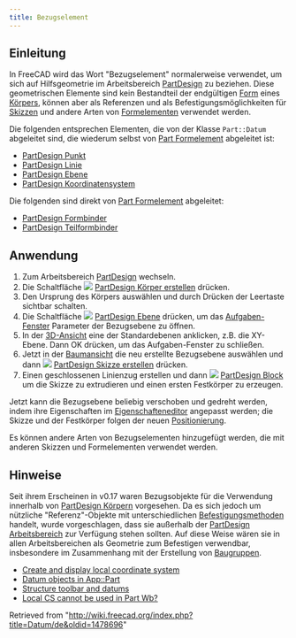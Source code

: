 ```yaml
---
title: Bezugselement
---
```

## Einleitung

In FreeCAD wird das Wort "Bezugselement" normalerweise verwendet, um sich auf Hilfsgeometrie im Arbeitsbereich [PartDesign](/PartDesign_Workbench/de "PartDesign Workbench/de") zu beziehen. Diese geometrischen Elemente sind kein Bestandteil der endgültigen [Form](/Shape/de "Shape/de") eines [Körpers](/Body/de "Body/de"), können aber als Referenzen und als Befestigungsmöglichkeiten für [Skizzen](/Sketch/de "Sketch/de") und andere Arten von [Formelementen](/Feature/de "Feature/de") verwendet werden.

Die folgenden entsprechen Elementen, die von der Klasse `Part::Datum` abgeleitet sind, die wiederum selbst von [Part Formelement](/Part_Feature/de "Part Feature/de") abgeleitet ist:

* [PartDesign Punkt](/PartDesign_Point/de "PartDesign Point/de")
* [PartDesign Linie](/PartDesign_Line/de "PartDesign Line/de")
* [PartDesign Ebene](/PartDesign_Plane/de "PartDesign Plane/de")
* [PartDesign Koordinatensystem](/PartDesign_CoordinateSystem/de "PartDesign CoordinateSystem/de")

Die folgenden sind direkt von [Part Formelement](/Part_Feature/de "Part Feature/de") abgeleitet:

* [PartDesign Formbinder](/PartDesign_ShapeBinder/de "PartDesign ShapeBinder/de")
* [PartDesign Teilformbinder](/PartDesign_SubShapeBinder/de "PartDesign SubShapeBinder/de")

## Anwendung

1. Zum Arbeitsbereich [PartDesign](/PartDesign_Workbench/de "PartDesign Workbench/de") wechseln.
2. Die Schaltfläche ![](/images/PartDesign_Body.svg) [PartDesign Körper erstellen](/PartDesign_Body/de "PartDesign Body/de") drücken.
3. Den Ursprung des Körpers auswählen und durch Drücken der Leertaste sichtbar schalten.
4. Die Schaltfläche ![](/images/PartDesign_Plane.svg) [PartDesign Ebene](/PartDesign_Plane/de "PartDesign Plane/de") drücken, um das [Aufgaben-Fenster](/Task_panel/de "Task panel/de") Parameter der Bezugsebene zu öffnen.
5. In der [3D-Ansicht](/3D_view/de "3D view/de") eine der Standardebenen anklicken, z.B. die XY-Ebene. Dann OK drücken, um das Aufgaben-Fenster zu schließen.
6. Jetzt in der [Baumansicht](/Tree_view/de "Tree view/de") die neu erstellte Bezugsebene auswählen und dann ![](/images/PartDesign_NewSketch.svg) [PartDesign Skizze erstellen](/PartDesign_NewSketch/de "PartDesign NewSketch/de") drücken.
7. Einen geschlossenen Linienzug erstellen und dann ![](/images/PartDesign_Pad.svg) [PartDesign Block](/PartDesign_Pad/de "PartDesign Pad/de") um die Skizze zu extrudieren und einen ersten Festkörper zu erzeugen.

Jetzt kann die Bezugsebene beliebig verschoben und gedreht werden, indem ihre Eigenschaften im [Eigenschafteneditor](/Property_editor/de "Property editor/de") angepasst werden; die Skizze und der Festkörper folgen der neuen [Positionierung](/Placement/de "Placement/de").

Es können andere Arten von Bezugselementen hinzugefügt werden, die mit anderen Skizzen und Formelementen verwendet werden.

## Hinweise

Seit ihrem Erscheinen in v0.17 waren Bezugsobjekte für die Verwendung innerhalb von [PartDesign Körpern](/PartDesign_Body/de "PartDesign Body/de") vorgesehen. Da es sich jedoch um nützliche "Referenz"-Objekte mit unterschiedlichen [Befestigungsmethoden](/Part_EditAttachment/de "Part EditAttachment/de") handelt, wurde vorgeschlagen, dass sie außerhalb der [PartDesign Arbeitsbereich](/PartDesign_Workbench/de "PartDesign Workbench/de") zur Verfügung stehen sollten. Auf diese Weise wären sie in allen Arbeitsbereichen als Geometrie zum Befestigen verwendbar, insbesondere im Zusammenhang mit der Erstellung von [Baugruppen](/Assembly/de "Assembly/de").

* [Create and display local coordinate system](https://forum.freecadweb.org/viewtopic.php?f=10&t=2604)
* [Datum objects in App::Part](https://forum.freecadweb.org/viewtopic.php?f=22&t=33654)
* [Structure toolbar and datums](https://forum.freecadweb.org/viewtopic.php?t=42759)
* [Local CS cannot be used in Part Wb?](https://forum.freecadweb.org/viewtopic.php?f=3&t=42960)

Retrieved from "<http://wiki.freecad.org/index.php?title=Datum/de&oldid=1478696>"